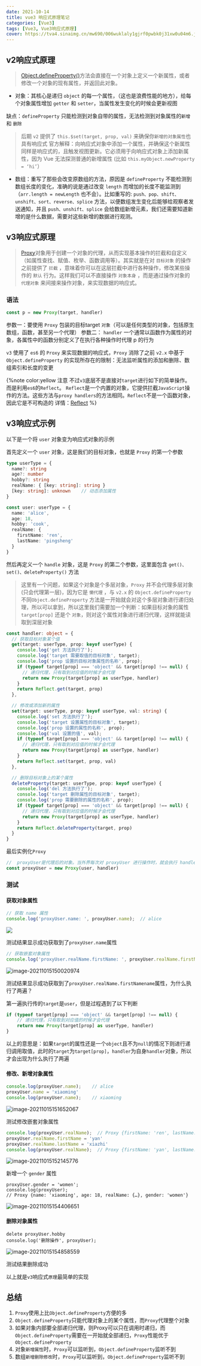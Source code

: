 ```yaml
---
date: 2021-10-14
title: vue3 响应式原理笔记
categories: [Vue3]
tags: [Vue3, Vue3响应式原理]
cover: https://tva4.sinaimg.cn/mw690/006wuklaly1gjrf0pwbk0j31xw0u04m6.jpg
---
```



## v2响应式原理

>[Object.defineProperty()](https://developer.mozilla.org/zh-CN/docs/Web/JavaScript/Reference/Global_Objects/Object/defineProperty)方法会直接在一个对象上定义一个新属性，或者修改一个对象的现有属性，并返回此对象。



- 对象：其核心是递归 `object` 的每一个属性，（这也是浪费性能的地方），给每个对象属性增加 `getter` 和 `setter`，当属性发生变化的时候会更新视图

缺点：`defineProperty` 只能检测到对象自带的属性，无法检测到对象属性的`新增` 和 `删除`
> 后期 `v2` 提供了 `this.$set(target, prop, val)` 来确保你` 新增的对象属性 `也具有响应式
> 官方解释：向响应式对象中添加一个属性，并确保这个新属性同样是响应式的，且触发视图更新。它必须用于向响应式对象上添加新属性，因为 Vue 无法探测普通的新增属性 (比如 `this.myObject.newProperty = ‘hi’`）

- 数组：重写了那些会改变原数组的方法，原因是 `defineProperty` 不能检测到数组长度的变化，准确的说是通过改变 `length` 而增加的长度不能监测到（`arr.length = newLength` 也不会）。比如重写的: `push、pop、shift、unshift、sort、reverse、splice` 方法，以便数组发生变化后能够给观察者发送通知，并且 `push、unshift、splice` 会给数组新增元素，我们还需要知道新增的是什么数据，需要对这些新增的数据进行观测。


## v3响应式原理

>[Proxy](https://developer.mozilla.org/zh-CN/docs/Web/JavaScript/Reference/Global_Objects/Proxy)对象用于创建一个对象的代理，从而实现基本操作的拦截和自定义（如属性查找、赋值、枚举、函数调用等）。其实就是在对 `目标对象` 的操作之前提供了 `拦截` ，意味着你可以在这层拦截中进行各种操作，修改某些操作的 `默认` 行为。这样我们可以不直接操作 `对象本身` ，而是通过操作对象的 `代理对象` 来间接来操作对象，来实现数据的响应式。

### 语法
 ```js
const p = new Proxy(target, handler)
 ```
参数一：要使用 `Proxy` 包装的目标target `对象`（可以是任何类型的对象，包括原生数组，函数，甚至另一个代理）
参数二： `handler` 一个通常以函数作为属性的对象，各属性中的函数分别定义了在执行各种操作时代理 p 的行为

`v3` 使用了 `es6` 的 `Proxy` 来实现数据的响应式，`Proxy` 消除了之前 `v2.x` 中基于 `Object.defineProperty` 的实现所存在的限制：无法监听属性的添加和删除、数组索引和长度的变更

{%note color:yellow  注意
不过`v3`底层不是直接对`target`进行如下的简单操作。而是利用`es6`的`Reflect`。
`Reflect`是一个内置的对象，它提供拦截`JavaScript`操作的方法。这些方法与`proxy handlers`的方法相同。`Reflect`不是一个函数对象，因此它是不可构造的
详情：[Reflect](https://developer.mozilla.org/zh-CN/docs/Web/JavaScript/Reference/Global_Objects/Reflect)
%}



## v3响应式示例
以下是一个将 `user` 对象变为响应式对象的示例

首先定义一个 `user` 对象，这是我们的目标对象，也就是 `Proxy` 的第一个参数
```ts
type userType = {
  name?: string
  age?: number
  hobby?: string
  realName: { [key: string]: string }
  [key: string]: unknown    // 动态添加属性
}

const user: userType = {
  name: 'alice',
  age: 18,
  hobby: 'cook',
  realName: {
    firstName: 'ren',
    lastName: 'pingsheng'
  }
}
```

然后再定义一个 `handle` 对象，这是 `Proxy` 的第二个参数，这里面包含 `get()、set()、deleteProperty()` 方法

>这里有一个问题，如果这个对象是个多层对象，`Proxy` 并不会代理多层对象(只会代理第一层)，因为它是 `懒代理` ，与 `v2.x` 的 `Object.defineProperty` 不同`Object.defineProperty` 方法是一开始就会对这个多层对象进行递归处理，所以可以拿到，所以这里我们需要加一个判断：如果目标对象的属性 `target[prop]` 还是个 `对象`，则对这个属性对象进行递归代理，这样就能读取到深层对象

```ts
const handler: object = {
  // 获取目标对象某个值
  get(target: userType, prop: keyof userType) {
    console.log('get 方法执行了');
    console.log('target 需要取值的目标对象', target);
    console.log('prop 设置的目标对象属性的名称', prop);
    if (typeof target[prop] === 'object' && target[prop] !== null) {
      // 递归代理，只有取到对应值的时候才会代理
      return new Proxy(target[prop] as userType, handler)
    }
    return Reflect.get(target, prop)
  },

  // 修改或添加新的属性
  set(target: userType, prop: keyof userType, val: string) {
    console.log('set 方法执行了');
    console.log('target 设置属性的目标对象', target);
    console.log('prop 设置的属性的名称', prop);
    console.log('val 设置的值', val);
    if (typeof target[prop] === 'object' && target[prop] !== null) {
      // 递归代理，只有取到对应值的时候才会代理
      return new Proxy(target[prop] as userType, handler)
    }
    return Reflect.set(target, prop, val)
  },

  // 删除目标对象上的某个属性
  deleteProperty(target: userType, prop: keyof userType) {
    console.log('del 方法执行了');
    console.log('target 删除属性的目标对象', target);
    console.log('prop 需要删除的属性的名称', prop);
    if (typeof target[prop] === 'object' && target[prop] !== null) {
      // 递归代理，只有取到对应值的时候才会代理
      return new Proxy(target[prop] as userType, handler)
    }
    return Reflect.deleteProperty(target, prop)
  }
}
```

最后实例化`Proxy`

```ts
//  proxyUser是代理后的对象。当外界每次对 proxyUser 进行操作时，就会执行 handler 对象上的一些方法。
const proxyUser = new Proxy(user, handler)
```



### 测试

#### 获取对象属性

```ts
// 获取 name 属性
console.log('proxyUser.name: ', proxyUser.name);  // alice
```

![](https://fastly.jsdelivr.net/gh/xiangshu233/blogAssets@287733c8d7d836fb2bc1b0283de2ff77d3743ff4/2021/10/15/867d13de5cd55d631f7ce6f514d19dd4.png)

测试结果显示成功获取到了`proxyUser.name`属性


```ts
// 获取嵌套对象属性
console.log('proxyUser.realName.firstName: ', proxyUser.realName.firstName); // ren
```

![image-20211015150020974](https://fastly.jsdelivr.net/gh/xiangshu233/blogAssets@94dab9752348b002beb097cc93362c7a4e0e4321/2021/10/15/dc45884e807f7391d43d234d43cbce02.png)

测试结果显示成功获取到了`proxyUser.realName.firstNamename`属性，为什么执行了两遍？

第一遍执行传的`target`是`user`，但是过程遇到了以下判断

```ts
if (typeof target[prop] === 'object' && target[prop] !== null) {
    // 递归代理，只有取到对应值的时候才会代理
    return new Proxy(target[prop] as userType, handler)
}
```

以上的意思是：如果`target`的属性还是一个`object`且不为`null`的情况下则进行递归调用取值，此时的`target`为`target[prop]`，`handler`为自身`handler`对象，所以才会出现为什么执行了两遍



#### 修改、新增对象属性

```ts
console.log(proxyUser.name);	// alice
proxyUser.name = 'xiaoming'
console.log(proxyUser.name);	// xiaoming
```

![image-20211015151652067](https://fastly.jsdelivr.net/gh/xiangshu233/blogAssets@53bd62694f902447d30e34e71255991fcbd05602/2021/10/15/8aa21b4e2af7d080a77d416c16618b19.png)



测试修改嵌套对象属性

```ts
console.log(proxyUser.realName);  // Proxy {firstName: 'ren', lastName: 'pingsheng'}
proxyUser.realName.firstName = 'yan'
proxyUser.realName.lastName = 'xiazhi'
console.log(proxyUser.realName);  // Proxy {firstName: 'yan', lastName: 'xiazhi'}
```

![image-20211015152145776](https://fastly.jsdelivr.net/gh/xiangshu233/blogAssets@a808238505bd25de3e12d4fd7070e260bfd48f7c/2021/10/15/3ec25e1ba8a7a0e4f7712be467cd264a.png)

新增一个 `gender` 属性

```tsx
proxyUser.gender = 'women';
console.log(proxyUser);
// Proxy {name: 'xiaoming', age: 18, realName: {…}, gender: 'women'}

```

![image-20211015154406651](https://fastly.jsdelivr.net/gh/xiangshu233/blogAssets@85a0621bcc111a3db27ca5155c556ca089300bc5/2021/10/15/93fd4984c6ad987d65449d5dd27c98f1.png)

#### 删除对象属性

```tsx
delete proxyUser.hobby
console.log('删除操作', proxyUser);
```

![image-20211015154858559](https://fastly.jsdelivr.net/gh/xiangshu233/blogAssets@48ac8ed4cc04c32e6abae05db64d23eb07acf3bf/2021/10/15/a7c661f99feef633bd6c36c1e3bad1e8.png)

测试结果删除成功

以上就是`v3`响应式`原理`最简单的实现


## 总结
1. `Proxy`使用上比`Object.defineProperty`方便的多
2. `Object.defineProperty`只能代理对象上的某个属性，而`Proxy`代理整个对象
3. 如果对象内部要全部递归代理，则Proxy可以只在调用时递归，而`Object.defineProperty`需要在一开始就全部递归，`Proxy`性能优于`Object.defineProperty`
4. 对象`新增属性`时，`Proxy`可以监听到，`Object.defineProperty`监听不到
5. 数组`新增删除修改`时，`Proxy`可以监听到，`Object.defineProperty`监听不到






